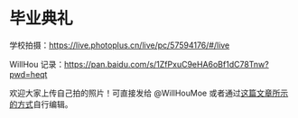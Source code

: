 # 毕业典礼

学校拍摄：https://live.photoplus.cn/live/pc/57594176/#/live

WillHou 记录：https://pan.baidu.com/s/1ZfPxuC9eHA6oBf1dC78Tnw?pwd=heqt

欢迎大家上传自己拍的照片！可直接发给 @WillHouMoe 或者通过[这篇文章所示的方式](./../../direction/rules/#_2)自行编辑。